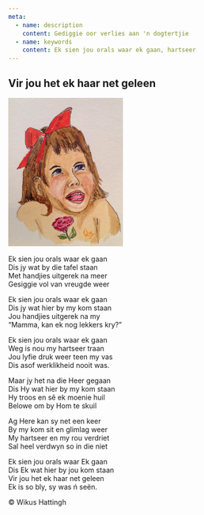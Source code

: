 ```yaml
---
meta:
  - name: description
    content: Gediggie oor verlies aan 'n dogtertjie 
  - name: keywords
    content: Ek sien jou orals waar ek gaan, hartseer
---
```

## Vir jou het ek haar net geleen

![dogtertjie](./Wikus.jpg)
  
Ek sien jou orals waar ek gaan  
Dis jy wat by die tafel staan  
Met handjies uitgerek na meer  
Gesiggie vol van vreugde weer  

Ek sien jou orals waar ek gaan  
Dis jy wat hier by my kom staan  
Jou handjies uitgerek na my  
“Mamma, kan ek nog lekkers kry?”  

Ek sien jou orals waar ek gaan  
Weg is nou my hartseer traan  
Jou lyfie druk weer teen my vas  
Dis asof werklikheid nooit was.  

Maar jy het na die Heer gegaan  
Dis Hy wat hier by my kom staan  
Hy troos en sê ek moenie huil  
Belowe om by Hom te skuil  

Ag Here kan sy net een keer  
By my kom sit en glimlag weer  
My hartseer en my rou verdriet  
Sal heel verdwyn so in die niet  

Ek sien jou orals waar Ek gaan  
Dis Ek wat hier by jou kom staan  
Vir jou het ek haar net geleen  
Ek is so bly, sy was ń seën.  

&copy; Wikus Hattingh

